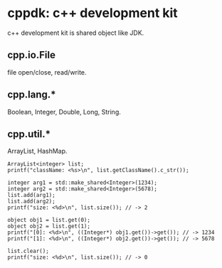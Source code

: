 # cppdk: c++ development kit
c++ development kit is shared object like JDK.

## cpp.io.File
file open/close, read/write.

## cpp.lang.*
Boolean, Integer, Double, Long, String.

## cpp.util.*
ArrayList, HashMap.

```
ArrayList<integer> list;
printf("className: <%s>\n", list.getClassName().c_str());

integer arg1 = std::make_shared<Integer>(1234);
integer arg2 = std::make_shared<Integer>(5678);
list.add(arg1);
list.add(arg2);
printf("size: <%d>\n", list.size()); // -> 2

object obj1 = list.get(0);
object obj2 = list.get(1);
printf("[0]: <%d>\n", ((Integer*) obj1.get())->get()); // -> 1234
printf("[1]: <%d>\n", ((Integer*) obj2.get())->get()); // -> 5678

list.clear();
printf("size: <%d>\n", list.size()); // -> 0
```
